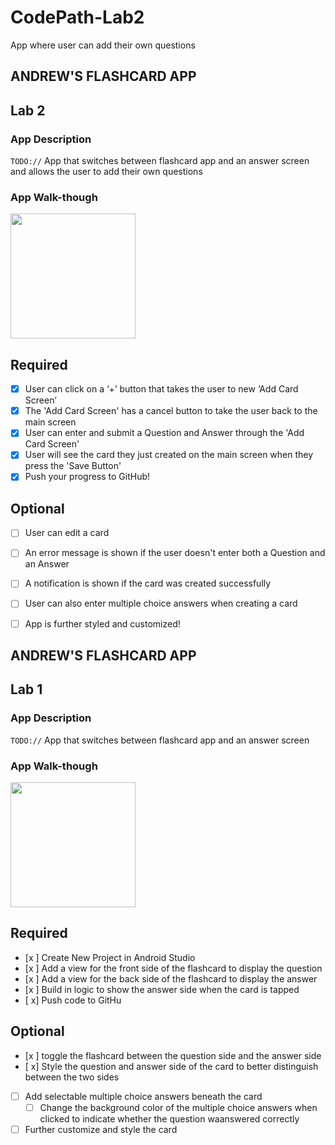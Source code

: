 # CodePath-Lab2
App where user can add their own questions

## ANDREW'S FLASHCARD APP

## Lab 2

### App Description
`TODO://` App that switches between flashcard app and an answer screen and allows the user to add their own questions

### App Walk-though
<img src="https://media2.giphy.com/media/F09DXT7GtfxaQRbsrJ/giphy.gif?cid=790b7611a92887b10d95954b37465a6b5fcb04c191e883e6&rid=giphy.gif&ct=g" width=200><br>

## Required
- [x] User can click on a ‘+’ button that takes the user to new ‘Add Card Screen’
- [x] The 'Add Card Screen' has a cancel button to take the user back to the main screen
- [x] User can enter and submit a Question and Answer through the 'Add Card Screen'
- [x] User will see the card they just created on the main screen when they press the 'Save Button'
- [x] Push your progress to GitHub!

## Optional
- [ ] User can edit a card
- [ ] An error message is shown if the user doesn't enter both a Question and an Answer
- [ ] A notification is shown if the card was created successfully
- [ ] User can also enter multiple choice answers when creating a card
- [ ] App is further styled and customized!


## ANDREW'S FLASHCARD APP

## Lab 1

### App Description
`TODO://` App that switches between flashcard app and an answer screen

### App Walk-though


<img src="https://media2.giphy.com/media/F09DXT7GtfxaQRbsrJ/giphy.gif?cid=790b7611a92887b10d95954b37465a6b5fcb04c191e883e6&rid=giphy.gif&ct=g" width=200><br>



## Required
- [x ] Create New Project in Android Studio
- [x ] Add a view for the front side of the flashcard to display the question
- [x ] Add a view for the back side of the flashcard to display the answer
- [x ] Build in logic to show the answer side when the card is tapped
- [ x] Push code to GitHu
## Optional
- [x ] toggle the flashcard between the question side and the answer side
- [ x] Style the question and answer side of the card to better distinguish between the two sides
- [ ] Add selectable multiple choice answers beneath the card
   - [ ] Change the background color of the multiple choice answers when clicked to indicate whether the question waanswered correctly
- [ ] Further customize and style the card
